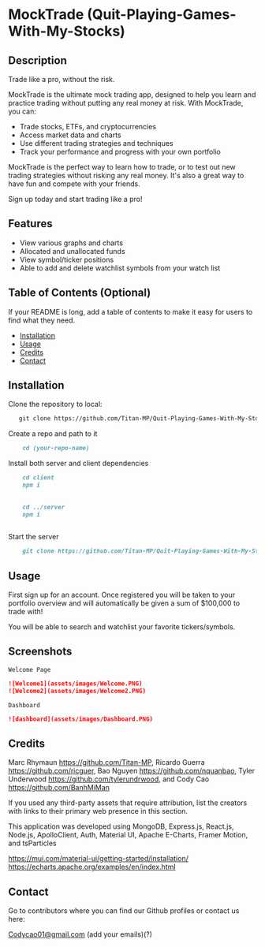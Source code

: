 #  MockTrade   (Quit-Playing-Games-With-My-Stocks)

## Description

Trade like a pro, without the risk.

MockTrade is the ultimate mock trading app, designed to help you learn and practice trading without putting any real money at risk. With MockTrade, you can:

- Trade stocks, ETFs, and cryptocurrencies
- Access market data and charts
- Use different trading strategies and techniques
- Track your performance and progress with your own portfolio

MockTrade is the perfect way to learn how to trade, or to test out new trading strategies without risking any real money. It's also a great way to have fun and compete with your friends.

Sign up today and start trading like a pro!

## Features
- View various graphs and charts 
- Allocated and unallocated funds
- View symbol/ticker positions
- Able to add and delete watchlist symbols from your watch list


## Table of Contents (Optional)

If your README is long, add a table of contents to make it easy for users to find what they need.

- [Installation](#installation)
- [Usage](#usage)
- [Credits](#credits)
- [Contact](#contact)

## Installation
Clone the repository to local:
 ```md
    git clone https://github.com/Titan-MP/Quit-Playing-Games-With-My-Stocks.git
```
Create a repo and path to it
```md
    cd (your-repo-name)
```

Install both server and client dependencies
```md
    cd client
    npm i
    
    
    cd ../server
    npm i
    
```

Start the server
```md
    git clone https://github.com/Titan-MP/Quit-Playing-Games-With-My-Stocks.git
```
## Usage

First sign up for an account. Once registered you will be taken to your portfolio overview and will automatically be given a sum of $100,000 to trade with!

You will be able to search and watchlist your favorite tickers/symbols.


## Screenshots
    Welcome Page
   ```md 
![Welcome1](assets/images/Welcome.PNG)
![Welcome2](assets/images/Welcome2.PNG)
```

    Dashboard
   ```md 
![dashboard](assets/images/Dashboard.PNG)
```

## Credits

Marc Rhymaun https://github.com/Titan-MP, Ricardo Guerra https://github.com/ricguer, Bao Nguyen https://github.com/nquanbao, Tyler Underwood https://github.com/tylerundrwood, and Cody Cao https://github.com/BanhMiMan

If you used any third-party assets that require attribution, list the creators with links to their primary web presence in this section.


This application was developed using MongoDB, Express.js, React.js, Node.js, ApolloClient, Auth, Material UI, Apache E-Charts, Framer Motion, and tsParticles


https://mui.com/material-ui/getting-started/installation/
https://echarts.apache.org/examples/en/index.html

## Contact
Go to contributors where you can find our Github profiles or contact us here:

Codycao01@gmail.com
(add your emails)(?)
